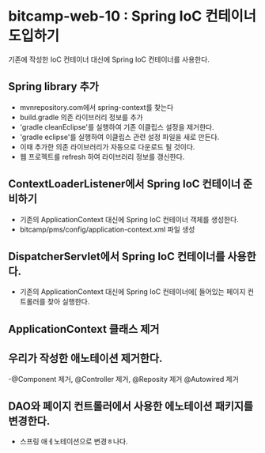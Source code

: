 # bitcamp-web-10 : Spring IoC 컨테이너 도입하기
기존에 작성한 IoC 컨테이너 대신에 Spring IoC 컨테이너를 사용한다.

## Spring library 추가
- mvnrepository.com에서 spring-context를 찾는다
- build.gradle 의존  라이브러리 정보를 추가
- 'gradle cleanEclipse'를 실행하여 기존 이클립스 설정을 제거한다.
- 'gradle eclipse'를 실행하여 이클립스 관련 설정 파일을 새로 만든다.
- 이때 추가한 의존 라이브러리가 자동으로 다운로드 될 것이다.
- 웹 프로젝트를 refresh 하여 라이브러리 정보를 갱신한다.


## ContextLoaderListener에서 Spring IoC 컨테이너 준비하기
- 기존의 ApplicationContext 대신에 Spring IoC 컨테이너 객체를 생성한다.
- bitcamp/pms/config/application-context.xml 파일 생성

## DispatcherServlet에서 Spring IoC 컨테이너를 사용한다.
- 기존의 ApplicationContext 대신에 Spring IoC 컨테이너에[ 들어있는 페이지 컨트롤러를 찾아 실행한다.

## ApplicationContext 클래스 제거

## 우리가 작성한 애노테이션 제거한다.
  -@Component 제거, @Controller 제거, @Reposity 제거
  @Autowired 제거
  
## DAO와 페이지 컨트롤러에서 사용한 에노테이션 패키지를 변경한다.
- 스프링 애ㅔ노테이션으로 변경ㅎ나다.





